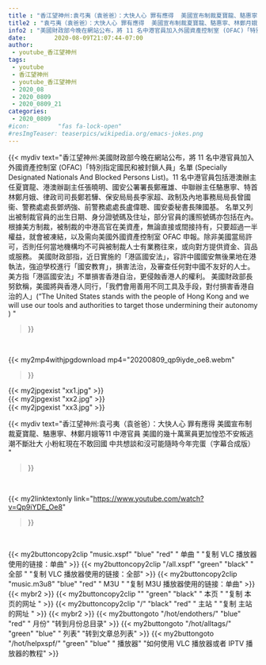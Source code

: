 ```yaml
---
title : "香江望神州:袁弓夷（袁爸爸）：大快人心 罪有應得  美國宣布制裁夏寶龍、駱惠寧、林鄭月娥等11 中港官員 美國的幾十萬黨員更加惶恐不安叛逃潮不斷壯大 小粉紅現在不敢回國 中共想談和沒可能隨時今年完蛋（字幕合成版） "
title2 : "袁弓夷（袁爸爸）：大快人心 罪有應得  美國宣布制裁夏寶龍、駱惠寧、林鄭月娥等11 中港官員 美國的幾十萬黨員更加惶恐不安叛逃潮不斷壯大 小粉紅現在不敢回國 中共想談和沒可能隨時今年完蛋（字幕合成版） "
info2 : "美國財政部今晚在網站公布，將 11 名中港官員加入外國資產控制室 (OFAC)「特別指定國民和被封鎖人員」名單 (Specially Designated Nationals And Blocked Persons List)。11 名中港官員包括港澳辦主任夏寶龍、港澳辦副主任張曉明、國安公署署長鄭雁雄、中聯辦主任駱惠寧、特首林鄭月娥、律政司司長鄭若驊、保安局局長李家超、政制及內地事務局局長曾國衞、警務處處長鄧炳強、前警務處處長盧偉聰、國安委秘書長陳國基。  名單又列出被制裁官員的出生日期、身分證號碼及住址，部分官員的護照號碼亦包括在內。  根據美方制裁，被制裁的中港高官在美資產，無論直接或間接持有，只要超過一半權益，就會被凍結，以及需向美國外國資產控制室 OFAC 申報。除非美國當局許可，否則任何當地機構均不可與被制裁人士有業務往來，或向對方提供資金、貨品或服務。  美國財政部指，近日實施的「港區國安法」，容許中國國安無後果地在港執法，強迫學校進行「國安教育」，損害法治，及審查任何對中國不友好的人士。美方指「港區國安法」不單損害香港自治，更侵蝕香港人的權利。  美國財政部長努欽稱，美國將與香港人同行，「我們會用善用不同工具及手段，對付損害香港自治的人」(“The United States stands with the people of Hong Kong and we will use our tools and authorities to target those undermining their autonomy ) "
date:        2020-08-09T21:07:44-07:00
author:
 - youtube_香江望神州
tags:
 - youtube
 - 香江望神州
 - youtube_香江望神州
 - 2020_08
 - 2020_0809
 - 2020_0809_21
categories:
 - 2020_0809
#icon:        "fas fa-lock-open"
#resImgTeaser: teaserpics/wikipedia.org/emacs-jokes.png
---
```


{{< mydiv text="香江望神州:美國財政部今晚在網站公布，將 11 名中港官員加入外國資產控制室 (OFAC)「特別指定國民和被封鎖人員」名單 (Specially Designated Nationals And Blocked Persons List)。11 名中港官員包括港澳辦主任夏寶龍、港澳辦副主任張曉明、國安公署署長鄭雁雄、中聯辦主任駱惠寧、特首林鄭月娥、律政司司長鄭若驊、保安局局長李家超、政制及內地事務局局長曾國衞、警務處處長鄧炳強、前警務處處長盧偉聰、國安委秘書長陳國基。  名單又列出被制裁官員的出生日期、身分證號碼及住址，部分官員的護照號碼亦包括在內。  根據美方制裁，被制裁的中港高官在美資產，無論直接或間接持有，只要超過一半權益，就會被凍結，以及需向美國外國資產控制室 OFAC 申報。除非美國當局許可，否則任何當地機構均不可與被制裁人士有業務往來，或向對方提供資金、貨品或服務。  美國財政部指，近日實施的「港區國安法」，容許中國國安無後果地在港執法，強迫學校進行「國安教育」，損害法治，及審查任何對中國不友好的人士。美方指「港區國安法」不單損害香港自治，更侵蝕香港人的權利。  美國財政部長努欽稱，美國將與香港人同行，「我們會用善用不同工具及手段，對付損害香港自治的人」(“The United States stands with the people of Hong Kong and we will use our tools and authorities to target those undermining their autonomy ) "
>}}
<br>


{{< my2mp4withjpgdownload mp4="20200809_qp9iyde_oe8.webm"
>}}

{{< my2jpgexist "xx1.jpg" >}}<br>
{{< my2jpgexist "xx2.jpg" >}}<br>
{{< my2jpgexist "xx3.jpg" >}}<br>



{{< mydiv text="香江望神州:袁弓夷（袁爸爸）：大快人心 罪有應得  美國宣布制裁夏寶龍、駱惠寧、林鄭月娥等11 中港官員 美國的幾十萬黨員更加惶恐不安叛逃潮不斷壯大 小粉紅現在不敢回國 中共想談和沒可能隨時今年完蛋（字幕合成版） "
>}}
<br>

{{< my2linktextonly link="https://www.youtube.com/watch?v=Qp9iYDE_Oe8"
>}}


<br>

{{< my2buttoncopy2clip "music.xspf"        "blue"   "red"    " 单曲 "  "复制 VLC 播放器使用的链接：单曲" >}} {{< my2buttoncopy2clip "/all.xspf"         "green"  "black"  " 全部 "  "复制 VLC 播放器使用的链接：全部" >}} {{< my2buttoncopy2clip "music.m3u8"        "blue"   "red"    " M3U  "    "复制 M3U 播放器使用的链接：单曲" >}} {{< mybr2 >}} {{< my2buttoncopy2clip ""                  "green"  "black"  " 本页 "    "复制 本页的网址 " >}} {{< my2buttoncopy2clip "/"                 "black"  "red"    " 主站 "    "复制 主站的网址 " >}} {{< mybr2 >}} {{< my2buttongoto      "/hot/endothers/"   "blue"   "red"    " 月份"   "转到月份总目录" >}} {{< my2buttongoto      "/hot/alltags/"     "green"  "blue"   " 列表"   "转到文章总列表" >}} {{< my2buttongoto      "/hot/helpxspf/"    "green"  "blue"   " 播放器" "如何使用 VLC 播放器或者 IPTV 播放器的教程" >}} 
